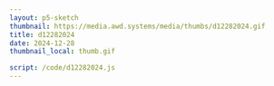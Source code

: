 ```yaml
---
layout: p5-sketch
thumbnail: https://media.awd.systems/media/thumbs/d12282024.gif
title: d12282024
date: 2024-12-28
thumbnail_local: thumb.gif

script: /code/d12282024.js
---
```

